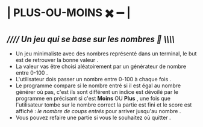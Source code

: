 #    | PLUS-OU-MOINS ✖️ ➖ | #

## *//// Un jeu qui se base sur les nombres  🔢 \\\\\\\\* 

* Un jeu minimaliste avec des nombres représenté dans un terminal, le but est de retrouver la bonne valeur .  
* La valeur vas être choisi aléatoirement par un générateur de nombre entre 0-100 .  
* L'utilisateur dois passer un nombre entre 0-100 à chaque fois .
* Le programme compare si le nombre entré si il est égal au nombre générer où pas, c'est ils sont différent un indice est dévoilé par le programme en précisant si c'est __Moins__ OU __Plus__ , une fois que l'utilisateur tombe sur le nombre correct la partie est fini et le score est affiché : *le nombre de coups entrés* pour arriver jusqu'au nombre .
* Vous pouvez refaire une partie si vous le souhaitez où quitter .

